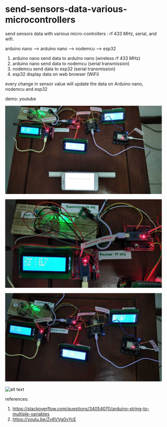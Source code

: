 # send-sensors-data-various-microcontrollers
send sensors data with various micro-controllers : rf 433 MHz, serial, and wifi.

arduino nano --> arduino nano --> nodemcu --> esp32

1. arduino nano send data to arduino nano (wireless rf 433 MHz)
2. arduino nano send data to nodemcu (serial transmission)
3. nodemcu send data to esp32 (serial transmission)
4. esp32 display data on web browser (WiFi) 

every change in sensor value will update the data on Arduino nano, nodemcu and esp32

demo:
youtube

![alt text](https://github.com/jenizar/send-sensors-data-various-microcontrollers/blob/main/Screenshot1.jpg)

![alt text](https://github.com/jenizar/send-sensors-data-various-microcontrollers/blob/main/Screenshot2.jpg)

![alt text](https://github.com/jenizar/send-sensors-data-various-microcontrollers/blob/main/Screenshot3.jpg)

![alt text](https://github.com/jenizar/send-sensors-data-various-microcontrollers/blob/main/Screenshot4.jpg)

references:
1. https://stackoverflow.com/questions/34054070/arduino-string-to-multiple-variables
2. https://youtu.be/Zv6VVg0yYcE
